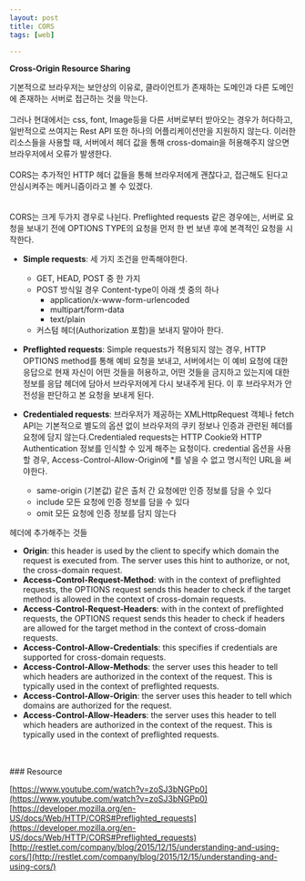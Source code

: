 ```yaml
---
layout: post
title: CORS
tags: [web]

---
```


<strong>Cross-Origin Resource Sharing</strong>

기본적으로 브라우저는 보안상의 이유로, 클라이언트가 존재하는 도메인과 다른 도메인에 존재하는 서버로 접근하는 것을 막는다.
<br><br>
그러나 현대에서는 css, font, Image등을 다른 서버로부터 받아오는 경우가 허다하고, 일반적으로 쓰여지는 Rest API 또한 하나의 어플리케이션만을 지원하지 않는다. 이러한 리소스들을 사용할 때, 서버에서 헤더 값을 통해 cross-domain을 허용해주지 않으면 브라우저에서 오류가 발생한다.
<br><br>
CORS는 추가적인 HTTP 헤더 값들을 통해 브라우저에게 괜찮다고, 접근해도 된다고 안심시켜주는 메커니즘이라고 볼 수 있겠다.
<br><br>
<br>
CORS는 크게 두가지 경우로 나뉜다. Preflighted requests 같은 경우에는, 서버로 요청을 보내기 전에 OPTIONS TYPE의 요청을 먼저 한 번 보낸 후에 본격적인 요청을 시작한다.

- __Simple requests__:  세 가지 조건을 만족해야한다.
    - GET, HEAD, POST 중 한 가지
    - POST 방식일 경우 Content-type이 아래 셋 중의 하나
        - application/x-www-form-urlencoded
        - multipart/form-data
        - text/plain
    - 커스텀 헤더(Authorization 포함)을 보내지 말야아 한다.

- __Preflighted requests__:  Simple requests가 적용되지 않는 경우,  HTTP OPTIONS method를 통해 예비 요청을 보내고, 서버에서는 이 예비 요청에 대한 응답으로 현재 자신이 어떤 것들을 허용하고, 어떤 것들을 금지하고 있는지에 대한 정보를 응답 헤더에 담아서 브라우저에게 다시 보내주게 된다. 이 후 브라우저가 안전성을 판단하고 본 요청을 보내게 된다.

- __Credentialed requests__: 브라우저가 제공하는 XMLHttpRequest 객체나 fetch API는 기본적으로 별도의 옵션 없이 브라우저의 쿠키 정보나 인증과 관련된 헤더를  요청에 담지 않는다.Credentialed requests는 HTTP Cookie와 HTTP Authentication 정보를 인식할 수 있게 해주는 요청이다. credential 옵션을 사용할 경우, Access-Control-Allow-Origin에 *를 넣을 수 없고 명시적인 URL을 써야한다.
    - same-origin (기본값)    같은 출처 간 요청에만 인증 정보를 담을 수 있다
    - include    모든 요청에 인증 정보를 담을 수 있다
    - omit    모든 요청에 인증 정보를 담지 않는다

헤더에 추가해주는 것들
- __Origin__: this header is used by the client to specify which domain the request is executed from. The server uses this hint to authorize, or not, the cross-domain request.
- __Access-Control-Request-Method__: with in the context of preflighted requests, the OPTIONS request sends this header to check if the target method is allowed in the context of cross-domain requests.
- __Access-Control-Request-Headers__: with in the context of preflighted requests, the OPTIONS request sends this header to check if headers are allowed for the target method in the context of cross-domain requests.
- __Access-Control-Allow-Credentials__: this specifies if credentials are supported for cross-domain requests.
- __Access-Control-Allow-Methods__: the server uses this header to tell which headers are authorized in the context of the request. This is typically used in the context of preflighted requests.
- __Access-Control-Allow-Origin__: the server uses this header to tell which domains are authorized for the request.
- __Access-Control-Allow-Headers__: the server uses this header to tell which headers are authorized in the context of the request. This is typically used in the context of preflighted requests.
<br>
<br>
### Resource

[https://www.youtube.com/watch?v=zoSJ3bNGPp0](https://www.youtube.com/watch?v=zoSJ3bNGPp0)
[https://developer.mozilla.org/en-US/docs/Web/HTTP/CORS#Preflighted_requests](https://developer.mozilla.org/en-US/docs/Web/HTTP/CORS#Preflighted_requests)
[http://restlet.com/company/blog/2015/12/15/understanding-and-using-cors/](http://restlet.com/company/blog/2015/12/15/understanding-and-using-cors/)
